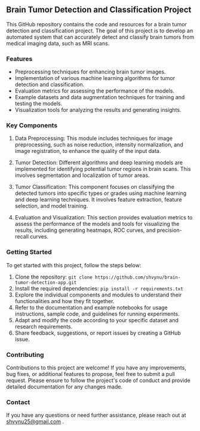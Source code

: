## Brain Tumor Detection and Classification Project

This GitHub repository contains the code and resources for a brain tumor detection and classification project. The goal of this project is to develop an automated system that can accurately detect and classify brain tumors from medical imaging data, such as MRI scans.

### Features

- Preprocessing techniques for enhancing brain tumor images.
- Implementation of various machine learning algorithms for tumor detection and classification.
- Evaluation metrics for assessing the performance of the models.
- Example datasets and data augmentation techniques for training and testing the models.
- Visualization tools for analyzing the results and generating insights.

### Key Components

1. Data Preprocessing: This module includes techniques for image preprocessing, such as noise reduction, intensity normalization, and image registration, to enhance the quality of the input data.

2. Tumor Detection: Different algorithms and deep learning models are implemented for identifying potential tumor regions in brain scans. This involves segmentation and localization of tumor areas.

3. Tumor Classification: This component focuses on classifying the detected tumors into specific types or grades using machine learning and deep learning techniques. It involves feature extraction, feature selection, and model training.

4. Evaluation and Visualization: This section provides evaluation metrics to assess the performance of the models and tools for visualizing the results, including generating heatmaps, ROC curves, and precision-recall curves.

### Getting Started

To get started with this project, follow the steps below:

1. Clone the repository: `git clone https://github.com/shvynu/brain-tumor-detection-app.git`
2. Install the required dependencies: `pip install -r requirements.txt`
3. Explore the individual components and modules to understand their functionalities and how they fit together.
4. Refer to the documentation and example notebooks for usage instructions, sample code, and guidelines for running experiments.
5. Adapt and modify the code according to your specific dataset and research requirements.
6. Share feedback, suggestions, or report issues by creating a GitHub issue.

### Contributing

Contributions to this project are welcome! If you have any improvements, bug fixes, or additional features to propose, feel free to submit a pull request. Please ensure to follow the project's code of conduct and provide detailed documentation for any changes made.

### Contact

If you have any questions or need further assistance, please reach out at shvynu25@gmail.com .

